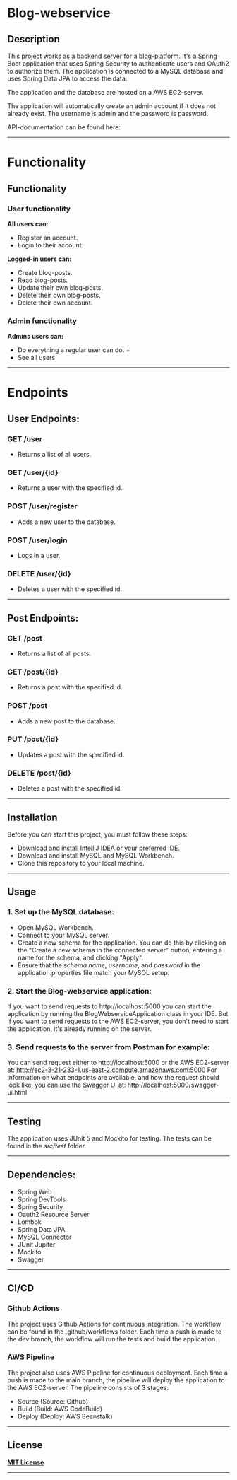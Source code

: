 # Blog-webservice
## Description

This project works as a backend server for a blog-platform. 
It's a Spring Boot application that uses Spring Security to authenticate users and OAuth2 to authorize them.
The application is connected to a MySQL database and uses Spring Data JPA to access the data.

The application and the database are hosted on a AWS EC2-server.

The application will automatically create an admin account if it does not already exist. 
The username is admin and the password is password.

API-documentation can be found here: 

---

# Functionality

## Functionality
### User functionality
**All users can:**
- Register an account.
- Login to their account.

**Logged-in users can:**
- Create blog-posts.
- Read blog-posts.
- Update their own blog-posts.
- Delete their own blog-posts.
- Delete their own account.


### Admin functionality
**Admins users can:**
- Do everything a regular user can do. + 
- See all users

---

# Endpoints

## User Endpoints:

### GET /user
- Returns a list of all users.

### GET /user/{id}
- Returns a user with the specified id.

### POST /user/register
- Adds a new user to the database.

### POST /user/login
- Logs in a user.

### DELETE /user/{id}
- Deletes a user with the specified id.

---

## Post Endpoints:

### GET /post
- Returns a list of all posts.

### GET /post/{id}
- Returns a post with the specified id.

### POST /post
- Adds a new post to the database.

### PUT /post/{id}
- Updates a post with the specified id.

### DELETE /post/{id}
- Deletes a post with the specified id.

---

## Installation

Before you can start this project, you must follow these steps:

- Download and install IntelliJ IDEA or your preferred IDE.
- Download and install MySQL and MySQL Workbench.
- Clone this repository to your local machine.

---

## Usage

### 1. Set up the MySQL database:
- Open MySQL Workbench.
- Connect to your MySQL server.
- Create a new schema for the application. You can do this by clicking on the "Create a new schema in the connected server" button, entering a name for the schema, and clicking "Apply".
- Ensure that the *schema name*, *username*, and *password* in the application.properties file match your MySQL setup.

### 2. Start the Blog-webservice application:

If you want to send requests to http://localhost:5000 you can start the application by running the BlogWebserviceApplication class in your IDE.
But if you want to send requests to the AWS EC2-server, you don't need to start the application, it's already running on the server.

### 3. Send requests to the server from Postman for example:

You can send request either to http://localhost:5000 or the AWS EC2-server at: http://ec2-3-21-233-1.us-east-2.compute.amazonaws.com:5000
For information on what endpoints are available, and how the request should look like, you can use the Swagger UI at:
http://localhost:5000/swagger-ui.html

---

## Testing

The application uses JUnit 5 and Mockito for testing. The tests can be found in the *src/test* folder.


---

## Dependencies:

- Spring Web
- Spring DevTools
- Spring Security
- Oauth2 Resource Server
- Lombok
- Spring Data JPA
- MySQL Connector
- JUnit Jupiter
- Mockito
- Swagger

---

## CI/CD
### Github Actions
The project uses Github Actions for continuous integration. The workflow can be found in the .github/workflows folder.
Each time a push is made to the dev branch, the workflow will run the tests and build the application.

### AWS Pipeline
The project also uses AWS Pipeline for continuous deployment.
Each time a push is made to the main branch, the pipeline will deploy the application to the AWS EC2-server.
The pipeline consists of 3 stages:
- Source (Source: Github)
- Build (Build: AWS CodeBuild)
- Deploy (Deploy: AWS Beanstalk)



---

## License

**[MIT License](https://choosealicense.com/licenses/mit/)**

---